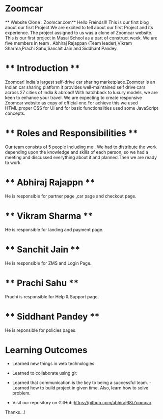 # Zoomcar
** Website Clone : Zoomcar.com**
 Hello Freinds!!! 
 This is our first blog about our fisrt Project.We are excited to tell about our first Project and its experience.
 The project assigned to us was a clone of Zoomcar website.
 This is our first project in Masai School as a part of construct week.
 We are five members in team .
 Abhiraj Rajappan (Team leader),Vikram Sharma,Prachi Sahu,Sanchit Jain and Siddhant Pandey.

 # ** Introduction **
 Zoomcar! India's largest self-drive car sharing marketplace.Zoomcar is an Indian car sharing platform it provides well-maintained self drive cars across 27 cities of India & abroad! With hatchback to luxury models, we are keen to enhance your travel. 
 We are expecting to create responsive Zoomcar website as copy of official one.For achieve this we used HTML,proper CSS for UI and for basic functionalities used  some JavaScript concepts.

 # ** Roles and Responsibilities **
 Our team consists of 5 people including me . We had to distribute the work depending upon the knowledge and skills of each person, so we had a meeting and discussed everything about it and planned.Then we are ready to work.

 # ** Abhiraj Rajappn **
 He is responsible for partner page ,car page and checkout page.

 
 


 # ** Vikram Sharma **
 He is responsible for landing and payment page.

 # ** Sanchit Jain **
 He is responsible for ZMS and Login Page.

 # ** Prachi Sahu **
 Prachi is responsible for Help & Support page.

 # ** Siddhant Pandey **
 He is reponsible for policies pages.

 # **Learning Outcomes**
- Learned new things in web technologies.
- Learned to collaborate using git

- Learned that communication is the key to being a successful team.
-Learned how to build project in given time. Also, learn how to solve problem.
- Visit our repository on GitHub:https://github.com/abhiraj68/Zoomcar


Thanks...!

